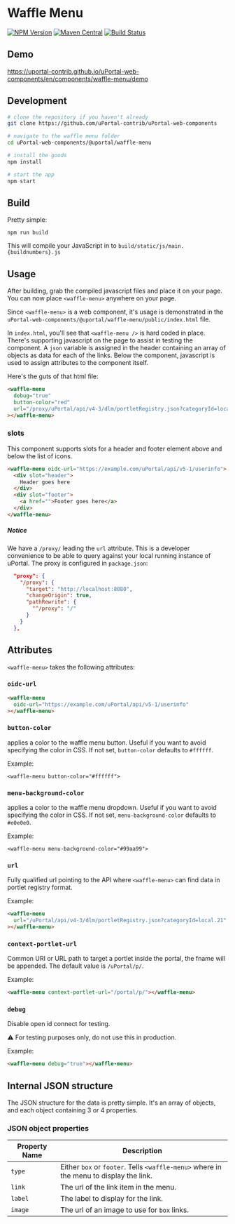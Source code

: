 # Waffle Menu

[![NPM Version](https://img.shields.io/npm/v/@uportal/waffle-menu.svg)](https://www.npmjs.com/package/@uportal/waffle-menu)
[![Maven Central](https://maven-badges.herokuapp.com/maven-central/org.webjars.npm/uportal__waffle-menu/badge.svg)](https://maven-badges.herokuapp.com/maven-central/org.webjars.npm/uportal__waffle-menu)
[![Build Status](https://travis-ci.org/uPortal-contrib/uPortal-web-components.svg?branch=master)](https://travis-ci.org/uPortal-contrib/uPortal-web-components)

## Demo

<https://uportal-contrib.github.io/uPortal-web-components/en/components/waffle-menu/demo>

## Development

```bash
# clone the repository if you haven't already
git clone https://github.com/uPortal-contrib/uPortal-web-components

# navigate to the waffle menu folder
cd uPortal-web-components/@uportal/waffle-menu

# install the goods
npm install

# start the app
npm start
```

## Build

Pretty simple:

`npm run build`

This will compile your JavaScript in to `build/static/js/main.{buildnumbers}.js`

## Usage

After building, grab the compiled javascript files and place it on your page.
You can now place `<waffle-menu>` anywhere on your page.

Since `<waffle-menu>` is a web component, it's usage is demonstrated in the `uPortal-web-components/@uportal/waffle-menu/public/index.html` file.

In `index.html`, you'll see that `<waffle-menu />` is hard coded in place. There's supporting javascript on the page to assist in testing the component. A `json` variable is assigned in the header containing an array of objects as data for each of the links. Below the component, javascript is used to assign attributes to the component itself.

Here's the guts of that html file:

```html
<waffle-menu
  debug="true"
  button-color="red"
  url="/proxy/uPortal/api/v4-3/dlm/portletRegistry.json?categoryId=local.21"
></waffle-menu>
```

### slots

This component supports slots for a header and footer element above and below the list of icons.

```html
<waffle-menu oidc-url="https://example.com/uPortal/api/v5-1/userinfo">
  <div slot="header">
    Header goes here
  </div>
  <div slot="footer">
    <a href="">Footer goes here</a>
  </div>
</waffle-menu>
```

##### Notice

We have a `/proxy/` leading the `url` attribute. This is a developer convenience to be able to query against your local running instance of uPortal. The proxy is configured in `package.json`:

```json
  "proxy": {
    "/proxy": {
      "target": "http://localhost:8080",
      "changeOrigin": true,
      "pathRewrite": {
        "^/proxy": "/"
      }
    }
  },
```

## Attributes

`<waffle-menu>` takes the following attributes:

### `oidc-url`

```html
<waffle-menu
  oidc-url="https://example.com/uPortal/api/v5-1/userinfo"
></waffle-menu>
```

### `button-color`

applies a color to the waffle menu button. Useful if you want to avoid specifying the color in CSS.
If not set, `button-color` defaults to `#ffffff`.

Example:

`<waffle-menu button-color="#ffffff">`

### `menu-background-color`

applies a color to the waffle menu dropdown. Useful if you want to avoid specifying the color in CSS.
If not set, `menu-background-color` defaults to `#e0e0e0`.

Example:

`<waffle-menu menu-background-color="#99aa99">`

### `url`

Fully qualified url pointing to the API where `<waffle-menu>` can find data in portlet registry format.

Example:

```html
<waffle-menu
  url="/uPortal/api/v4-3/dlm/portletRegistry.json?categoryId=local.21"
></waffle-menu>
```

### `context-portlet-url`

Common URI or URL path to target a portlet inside the portal, the fname will be appended. The default value is
`/uPortal/p/`.

Example:

```html
<waffle-menu context-portlet-url="/portal/p/"></waffle-menu>
```

### `debug`

Disable open id connect for testing.

:warning: For testing purposes only, do not use this in production.

Example:

```html
<waffle-menu debug="true"></waffle-menu>
```

## Internal JSON structure

The JSON structure for the data is pretty simple. It's an array of objects, and each object containing 3 or 4 properties.

### JSON object properties

| Property Name | Description                                                                            |
| ------------- | -------------------------------------------------------------------------------------- |
| `type`        | Either `box` or `footer`. Tells `<waffle-menu>` where in the menu to display the link. |
| `link`        | The url of the link item in the menu.                                                  |
| `label`       | The label to display for the link.                                                     |
| `image`       | The url of an image to use for `box` links.                                            |
